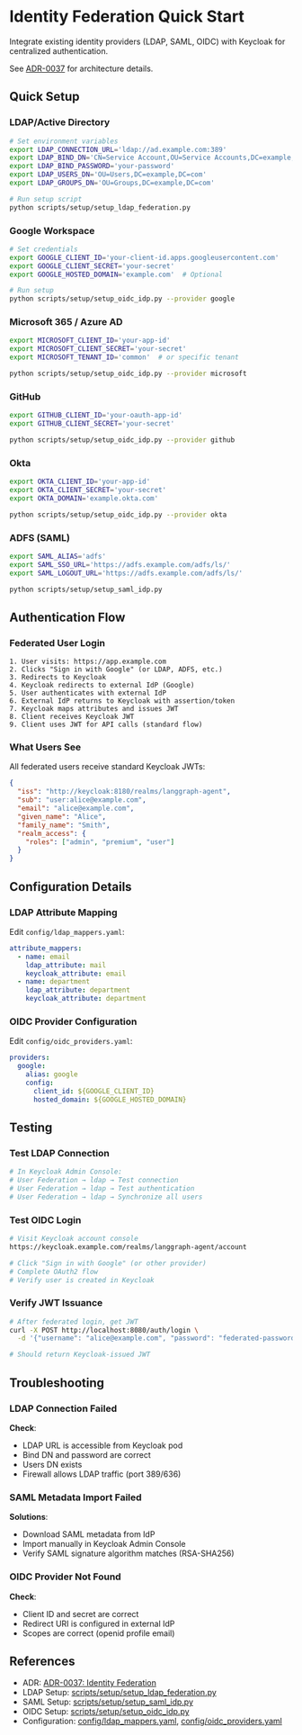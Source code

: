 # Identity Federation Quick Start

Integrate existing identity providers (LDAP, SAML, OIDC) with Keycloak for centralized authentication.

See [ADR-0037](/adr/0037-identity-federation.md) for architecture details.

## Quick Setup

### LDAP/Active Directory

```bash
# Set environment variables
export LDAP_CONNECTION_URL='ldap://ad.example.com:389'
export LDAP_BIND_DN='CN=Service Account,OU=Service Accounts,DC=example,DC=com'
export LDAP_BIND_PASSWORD='your-password'
export LDAP_USERS_DN='OU=Users,DC=example,DC=com'
export LDAP_GROUPS_DN='OU=Groups,DC=example,DC=com'

# Run setup script
python scripts/setup/setup_ldap_federation.py
```

### Google Workspace

```bash
# Set credentials
export GOOGLE_CLIENT_ID='your-client-id.apps.googleusercontent.com'
export GOOGLE_CLIENT_SECRET='your-secret'
export GOOGLE_HOSTED_DOMAIN='example.com'  # Optional

# Run setup
python scripts/setup/setup_oidc_idp.py --provider google
```

### Microsoft 365 / Azure AD

```bash
export MICROSOFT_CLIENT_ID='your-app-id'
export MICROSOFT_CLIENT_SECRET='your-secret'
export MICROSOFT_TENANT_ID='common'  # or specific tenant

python scripts/setup/setup_oidc_idp.py --provider microsoft
```

### GitHub

```bash
export GITHUB_CLIENT_ID='your-oauth-app-id'
export GITHUB_CLIENT_SECRET='your-secret'

python scripts/setup/setup_oidc_idp.py --provider github
```

### Okta

```bash
export OKTA_CLIENT_ID='your-app-id'
export OKTA_CLIENT_SECRET='your-secret'
export OKTA_DOMAIN='example.okta.com'

python scripts/setup/setup_oidc_idp.py --provider okta
```

### ADFS (SAML)

```bash
export SAML_ALIAS='adfs'
export SAML_SSO_URL='https://adfs.example.com/adfs/ls/'
export SAML_LOGOUT_URL='https://adfs.example.com/adfs/ls/'

python scripts/setup/setup_saml_idp.py
```

## Authentication Flow

### Federated User Login

```
1. User visits: https://app.example.com
2. Clicks "Sign in with Google" (or LDAP, ADFS, etc.)
3. Redirects to Keycloak
4. Keycloak redirects to external IdP (Google)
5. User authenticates with external IdP
6. External IdP returns to Keycloak with assertion/token
7. Keycloak maps attributes and issues JWT
8. Client receives Keycloak JWT
9. Client uses JWT for API calls (standard flow)
```

### What Users See

All federated users receive standard Keycloak JWTs:

```json
{
  "iss": "http://keycloak:8180/realms/langgraph-agent",
  "sub": "user:alice@example.com",
  "email": "alice@example.com",
  "given_name": "Alice",
  "family_name": "Smith",
  "realm_access": {
    "roles": ["admin", "premium", "user"]
  }
}
```

## Configuration Details

### LDAP Attribute Mapping

Edit `config/ldap_mappers.yaml`:

```yaml
attribute_mappers:
  - name: email
    ldap_attribute: mail
    keycloak_attribute: email
  - name: department
    ldap_attribute: department
    keycloak_attribute: department
```

### OIDC Provider Configuration

Edit `config/oidc_providers.yaml`:

```yaml
providers:
  google:
    alias: google
    config:
      client_id: ${GOOGLE_CLIENT_ID}
      hosted_domain: ${GOOGLE_HOSTED_DOMAIN}
```

## Testing

### Test LDAP Connection

```bash
# In Keycloak Admin Console:
# User Federation → ldap → Test connection
# User Federation → ldap → Test authentication
# User Federation → ldap → Synchronize all users
```

### Test OIDC Login

```bash
# Visit Keycloak account console
https://keycloak.example.com/realms/langgraph-agent/account

# Click "Sign in with Google" (or other provider)
# Complete OAuth2 flow
# Verify user is created in Keycloak
```

### Verify JWT Issuance

```bash
# After federated login, get JWT
curl -X POST http://localhost:8080/auth/login \
  -d '{"username": "alice@example.com", "password": "federated-password"}'

# Should return Keycloak-issued JWT
```

## Troubleshooting

### LDAP Connection Failed

**Check**:
- LDAP URL is accessible from Keycloak pod
- Bind DN and password are correct
- Users DN exists
- Firewall allows LDAP traffic (port 389/636)

### SAML Metadata Import Failed

**Solutions**:
- Download SAML metadata from IdP
- Import manually in Keycloak Admin Console
- Verify SAML signature algorithm matches (RSA-SHA256)

### OIDC Provider Not Found

**Check**:
- Client ID and secret are correct
- Redirect URI is configured in external IdP
- Scopes are correct (openid profile email)

## References

- ADR: [ADR-0037: Identity Federation](/adr/0037-identity-federation.md)
- LDAP Setup: [scripts/setup/setup_ldap_federation.py](/scripts/setup/setup_ldap_federation.py)
- SAML Setup: [scripts/setup/setup_saml_idp.py](/scripts/setup/setup_saml_idp.py)
- OIDC Setup: [scripts/setup/setup_oidc_idp.py](/scripts/setup/setup_oidc_idp.py)
- Configuration: [config/ldap_mappers.yaml](/config/ldap_mappers.yaml), [config/oidc_providers.yaml](/config/oidc_providers.yaml)
